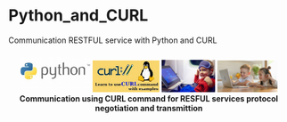 # Python_and_CURL
Communication RESTFUL service with Python and CURL

<p align="center" width="100%">
    <img width="25%" src="https://github.com/jkaewprateep/Python_and_CURL/blob/main/Python.jpg">
    <img width="24%" src="https://github.com/jkaewprateep/Python_and_CURL/blob/main/Curl_command.jpg">
    <img width="19%" src="https://github.com/jkaewprateep/Python_and_CURL/blob/main/kid_21.jpg">
    <img width="21.5%" src="https://github.com/jkaewprateep/Python_and_CURL/blob/main/kid_33.jpg"> </br>
    <b> Communication using CURL command for RESFUL services protocol negotiation and transmittion </b> </br>
</p>
</br>
</br>
